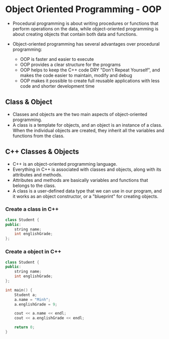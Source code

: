 
# Object Oriented Programming - OOP

- Procedural programming is about writing procedures or functions that perform operations on the data, while object-oriented programming is about creating objects that contain both data and functions.

- Object-oriented programming has several advantages over procedural programming:

    - OOP is faster and easier to execute
    - OOP provides a clear structure for the programs
    - OOP helps to keep the C++ code DRY "Don't Repeat Yourself", and makes the code easier to maintain, modify and debug
    - OOP makes it possible to create full reusable applications with less code and shorter development time

## Class & Object

- Classes and objects are the two main aspects of object-oriented programming.
- A class is a template for objects, and an object is an instance of a class. When the individual objects are created, they inherit all the variables and functions from the class.

## C++ Classes & Objects

- C++ is an object-oriented programming language.
- Everything in C++ is associated with classes and objects, along with its attributes and methods.
- Attributes and methods are basically variables and functions that belongs to the class.
- A class is a user-defined data type that we can use in our program, and it works as an object constructor, or a "blueprint" for creating objects.

### Create a class in C++

```cpp
class Student {
public:
    string name;
    int englishGrade;
};
```

### Create a object in C++

```cpp
class Student {
public:
    string name;
    int englishGrade;
};

int main() {
    Student a;
    a.name = "Minh";
    a.englishGrade = 9;

    cout << a.name << endl;
    cout << a.englishGrade << endl;

    return 0;
}
```





